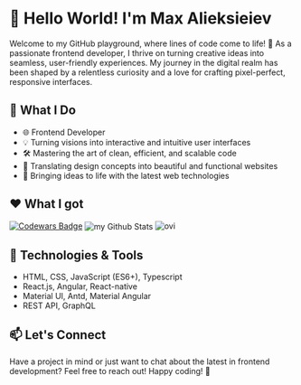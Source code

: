 # 👋 Hello World! I'm Max Alieksieiev

Welcome to my GitHub playground, where lines of code come to life! 🚀 As a passionate frontend developer, I thrive on turning creative ideas into seamless, user-friendly experiences. My journey in the digital realm has been shaped by a relentless curiosity and a love for crafting pixel-perfect, responsive interfaces.

## 🚀 What I Do

- 🌐 Frontend Developer
- 💡 Turning visions into interactive and intuitive user interfaces
- 🛠️ Mastering the art of clean, efficient, and scalable code
- 🎨 Translating design concepts into beautiful and functional websites
- 🚀 Bringing ideas to life with the latest web technologies

## ❤️ What I got
[![Codewars Badge](https://www.codewars.com/users/dhanushka/badges/large)](https://www.codewars.com/users/dhanushka)
<img align="center" src="https://github-readme-stats.vercel.app/api?username=maxalieksieiev&include_all_commits=true&count_private=true&show_icons=true&line_height=20&title_color=2B5BBD&icon_color=1124BB&text_color=A1A1A1&bg_color=0,000000,130F40" alt="my Github Stats"/>
<img src="https://github-readme-stats.vercel.app/api/top-langs?username=maxalieksieiev&show_icons=true&locale=en&layout=compact&theme=chartreuse-dark" alt="ovi" />

## 🔧 Technologies & Tools

- HTML, CSS, JavaScript (ES6+), Typescript
- React.js, Angular, React-native
- Material UI, Antd, Material Angular
- REST API, GraphQL

## 📫 Let's Connect

Have a project in mind or just want to chat about the latest in frontend development? Feel free to reach out!
Happy coding! 🚀

